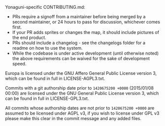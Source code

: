 Yonaguni-specific CONTRIBUTING.md:
- PRs require a signoff from a maintainer before being merged by a second maintainer, or 24 hours to pass for discussion, whichever comes first.
- If your PR adds sprites or changes the map, it should include pictures of the end product.
- PRs should include a changelog - see the changelogs folder for a readme on how to use the system.
- While the codebase is under active development (until otherwise noted) the above requirements can be waived for the sake of development speed.

Europa is licensed under the GNU Affero General Public License version 3, which can be found in full in LICENSE-AGPL3.txt.

Commits with a git authorship date prior to `1420675200 +0000` (2015/01/08 00:00) are licensed under the GNU General Public License version 3, which can be found in full in LICENSE-GPL3.txt.

All commits whose authorship dates are not prior to `1420675200 +0000` are assumed to be licensed under AGPL v3, if you wish to license under GPL v3 please make this clear in the commit message and any added files.
